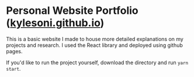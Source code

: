 # Personal Website Portfolio ([kylesoni.github.io](https://kylesoni.github.io/))

This is a basic website I made to house more detailed explanations on my projects and research. I used the React library and deployed using github pages.

If you'd like to run the project yourself, download the directory and run `yarn start`.
